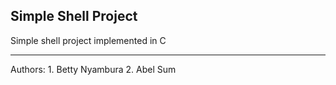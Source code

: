 Simple Shell Project
---
Simple shell project implemented in C

---
Authors:
	1. Betty Nyambura
	2. Abel Sum
